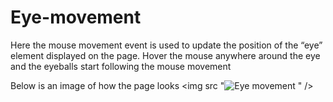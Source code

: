 # Eye-movement

Here the mouse movement event is used to update the position of the “eye” element displayed on the page. 
Hover the mouse anywhere around the eye and the eyeballs start following the mouse movement

Below is an image of how the page looks
<img src "![Eye movement](https://user-images.githubusercontent.com/120546122/226514747-0ec56771-2137-4b8f-939a-644d4a448d85.png)
" />
